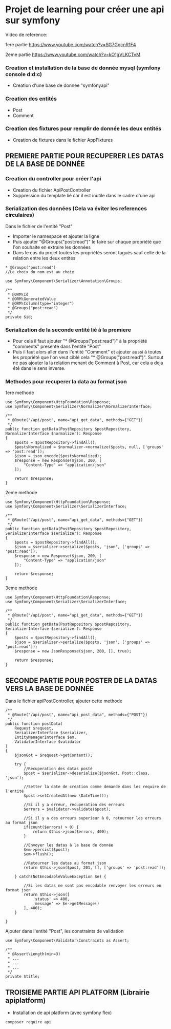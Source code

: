 # Projet de learning pour créer une api sur symfony

Video de reference: 

1ere partie
https://www.youtube.com/watch?v=SG7GgcnR1F4

2eme partie
https://www.youtube.com/watch?v=kO1gVLKCTvM

### Creation et installation de la base de donnée mysql (symfony console d:d:c)
- Creation d'une base de donnée "symfonyapi"

### Creation des entités
- Post
- Comment

### Creation des fixtures pour remplir de donnée les deux entités
- Creation de fixtures dans le fichier AppFixtures

## PREMIERE PARTIE POUR RECUPERER LES DATAS DE LA BASE DE DONNÉE

### Creation du controller pour créer l'api
- Creation du fichier ApiPostController
- Suppression du template lié car il est inutile dans le cadre d'une api

### Serialization des données (Cela va éviter les references circulaires)
Dans le fichier de l'entité "Post"
- Importer le namespace et ajouter la ligne
- Puis ajouter "@Groups("post:read")" le faire sur chaque propriété que l'on souhaite en extraire les données
- Dans le cas du projet toutes les propriétés seront tagués sauf celle de la relation entre les deux entités

```
* @Groups("post:read")
//Le choix du nom est au choix
```

```
use Symfony\Component\Serializer\Annotation\Groups;

/**
 * @ORM\Id
 * @ORM\GeneratedValue
 * @ORM\Column(type="integer")
 * @Groups("post:read")
 */
private $id;
```

### Serialization de la seconde entité lié à la premiere
- Pour cela il faut ajouter "* @Groups("post:read")" à la propriété "comments" presente dans l'entité "Post"
- Puis il faut alors aller dans l'entité "Comment" et ajouter aussi à toutes les propriété que l'on veut ciblé cela "* @Groups("post:read")". Surtout ne pas ajouter la la relation menant de Comment à Post, car cela a deja été dans le sens inverse.

### Methodes pour recuperer la data au format json

1ere methode
```
use Symfony\Component\HttpFoundation\Response;
use Symfony\Component\Serializer\Normalizer\NormalizerInterface;

/**
 * @Route("/api/post", name="api_get_data", methods={"GET"})
 */
public function getData(PostRepository $postRepository, NormalizerInterface $normalizer): Response
{
    $posts = $postRepository->findAll();
    $postsNormalized = $normalizer->normalize($posts, null, ['groups' => 'post:read']);
    $json = json_encode($postsNormalized);
    $response = new Response($json, 200, [
        "Content-Type" => "application/json"
    ]);

    return $response;
}
```

2eme methode
```
use Symfony\Component\HttpFoundation\Response;
use Symfony\Component\Serializer\SerializerInterface;

/**
 * @Route("/api/post", name="api_get_data", methods={"GET"})
 */
public function getData(PostRepository $postRepository, SerializerInterface $serializer): Response
{
    $posts = $postRepository->findAll();
    $json = $serializer->serialize($posts, 'json', ['groups' => 'post:read']);
    $response = new Response($json, 200, [
        "Content-Type" => "application/json"
    ]);

    return $response;
}
```

3eme methode
```
use Symfony\Component\HttpFoundation\Response;
use Symfony\Component\Serializer\SerializerInterface;

/**
 * @Route("/api/post", name="api_get_data", methods={"GET"})
 */
public function getData(PostRepository $postRepository, SerializerInterface $serializer): Response
{
    $posts = $postRepository->findAll();
    $json = $serializer->serialize($posts, 'json', ['groups' => 'post:read']);
    $response = new JsonResponse($json, 200, [], true);

    return $response;
}
```

## SECONDE PARTIE POUR POSTER DE LA DATAS VERS LA BASE DE DONNÉE

Dans le fichier apiPostController, ajouter cette methode

```
/**
 * @Route("/api/post", name="api_post_data", methods={"POST"})
 */
public function postData(
    Request $request,
    SerializerInterface $serializer,
    EntityManagerInterface $em,
    ValidatorInterface $validator
)
{
    $jsonGot = $request->getContent();

    try {
        //Recuperation des datas posté
        $post = $serializer->deserialize($jsonGot, Post::class, 'json');

        //Setter la date de creation comme demandé dans les require de l'entité
        $post->setCreatedAt(new \DateTime());

        //Si il y a erreur, recuperation des erreurs
        $errors = $validator->validate($post);

        //Si il y a des erreurs superieur à 0, retourner les erreurs au format json
        if(count($errors) > 0) {
            return $this->json($errors, 400);
        }

        //Envoyer les datas à la base de donnée
        $em->persist($post);
        $em->flush();

        //Retourner les datas au format json
        return $this->json($post, 201, [], ['groups' => 'post:read']);

    } catch(NotEncodableValueException $e) {

        //Si les datas ne sont pas encodable renvoyer les erreurs en format json
        return $this->json([
            'status' => 400,
            'message' => $e->getMessage()
        ], 400);
    }

}
```

Ajouter dans l'entité "Post", les constraints de validation

```
use Symfony\Component\Validator\Constraints as Assert;

/**
 * @Assert\Length(min=3)
 * ...
 * ...
 * ...
 */
private $title;
```

## TROISIEME PARTIE API PLATFORM (Librairie apiplatform)

- Installation de api platform (avec symfony flex)
```
composer require api
```